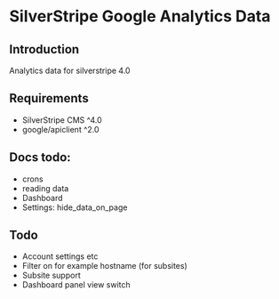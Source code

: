 # SilverStripe Google Analytics Data

## Introduction

Analytics data for silverstripe 4.0

## Requirements

* SilverStripe CMS ^4.0
* google/apiclient ^2.0

## Docs todo:
* crons
* reading data
* Dashboard
* Settings: hide_data_on_page

## Todo
* Account settings etc
* Filter on for example hostname (for subsites)
* Subsite support
* Dashboard panel view switch
